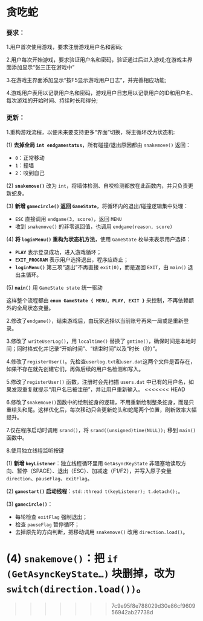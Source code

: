 # 贪吃蛇

### 要求：

1.用户首次使用游戏，要求注册游戏用户名和密码;

2.用户每次开始游戏，要求验证用户名和密码，验证通过后进入游戏;在游戏主界面添加显示“张三正在游戏中”

3.在游戏主界面添加显示“按F5显示游戏用户日志”，并完善相应功能;

4.游戏用户表用以记录用户名和密码，游戏用户日志用以记录用户的ID和用户名、每次游戏的开始时间、持续时长和得分;

### 更新：

1.重构游戏流程，以便未来要支持更多“界面”切换，将主循环改为状态机:

(1) **去掉全局 `int endgamestatus`**，所有碰撞/退出原因都由 `snakemove()` 返回：

- `0`：正常移动
- `1`：撞墙
- `2`：咬到自己

(2) **`snakemove()`** 改为 `int`，将墙体检测、自咬检测都放在此函数内，并只负责更新蛇身。

(3) **新增 `gamecircle()` 返回 `GameState`**，将循环内的退出/碰撞逻辑集中处理：

- `ESC` 直接调用 `endgame(3, score)`，返回 `MENU`
- 收到 `snakemove()` 的非零返回值，也调用 `endgame(reason, score)`

(4) **将 `loginMenu()` 重构为状态机方法**，使用 `GameState` 枚举来表示用户选择：

- **`PLAY`** 表示登录成功，进入游戏循环；
- **`EXIT_PROGRAM`** 表示用户选择退出，程序应终止；
- **`loginMenu()`** 第三项“退出”不再直接 `exit(0)`，而是返回 `EXIT`，由 `main()` 退出主循环。

(5) **`main()`** 用 `GameState state` 统一驱动

这样整个流程都由 **`enum GameState { MENU, PLAY, EXIT }`** 来控制，不再依赖额外的全局状态变量。

2.修改了`endgame()`，结束游戏后，由玩家选择以当前账号再来一局或是重新登录。

3.修改了 `writeUserLog()`，用 `localtime()` 替换了 `gmtime()`，确保时间是本地时间；同时格式化并记录“开始时间”、“结束时间”以及“时长（秒）”。

4.修改了`registerUser()`。先检查`userlog.txt`和`user.dat`这两个文件是否存在，如果不存在就先创建它们，再做后续的用户名检测和写入。

5.修改了`registerUser()` 函数，注册时会先扫描 `users.dat` 中已有的用户名，如果发现重复就提示“用户名已被注册”，并让用户重新输入。
<<<<<<< HEAD

6.修改了`snakemove()`函数中的绘制蛇身的逻辑，不用重新绘制整条蛇身，而是只重绘头和尾。这样优化后，每次移动只会更新蛇头和蛇尾两个位置，刷新效率大幅提升。

7.仅在程序启动时调用 `srand()`，将 `srand((unsigned)time(NULL));` 移到 `main()` 函数中。

8.使用独立线程监听按键

(1) **新增 `keyListener`**：独立线程循环里用 `GetAsyncKeyState` 非阻塞地读取方向、暂停（SPACE）、退出（ESC）、加减速（F1/F2），并写入原子变量 `direction`、`pauseFlag`、`exitFlag`。

(2) **`gamestart()` 启动线程**：`std::thread t(keyListener); t.detach();`。

(3) **`gamecircle()`**：

- 每轮检查 `exitFlag` 强制退出；
- 检查 `pauseFlag` 暂停循环；
- 去掉原先的方向判断，把移动调用 `snakemove()` 改用 `direction.load()`。

(4) **`snakemove()`**：把 `if (GetAsyncKeyState…)` 块删掉，改为 `switch(direction.load())`。
=======
>>>>>>> 7c9e95f8e788029d30e86cf960956942ab27738d
